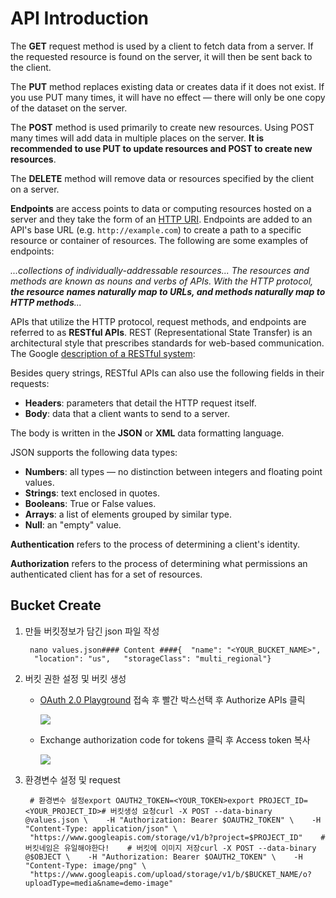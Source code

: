 # **API Introduction**

The **GET** request method is used by a client to fetch data from a server. If the requested resource is found on the server, it will then be sent back to the client.

The **PUT** method replaces existing data or creates data if it does not exist. If you use PUT many times, it will have no effect — there will only be one copy of the dataset on the server.

The **POST** method is used primarily to create new resources. Using POST many times will add data in multiple places on the server. **It is recommended to use PUT to update resources and POST to create new resources**.

The **DELETE** method will remove data or resources specified by the client on a server.

**Endpoints** are access points to data or computing resources hosted on a server and they take the form of an [HTTP URI](https://en.wikipedia.org/wiki/Uniform_Resource_Identifier). Endpoints are added to an API's base URL (e.g. `http://example.com`) to create a path to a specific resource or container of resources. The following are some examples of endpoints:

*...collections of individually-addressable resources... The resources and methods are known as nouns and verbs of APIs. With the HTTP protocol, **the resource names naturally map to URLs, and methods naturally map to HTTP methods**...*

APIs that utilize the HTTP protocol, request methods, and endpoints are referred to as **RESTful APIs**. REST (Representational State Transfer) is an architectural style that prescribes standards for web-based communication. The Google [description of a RESTful system](https://developers.google.com/photos/library/guides/about-restful-apis):

Besides query strings, RESTful APIs can also use the following fields in their requests:

- **Headers**: parameters that detail the HTTP request itself.
- **Body**: data that a client wants to send to a server.

The body is written in the **JSON** or **XML** data formatting language.

JSON supports the following data types:

- **Numbers**: all types — no distinction between integers and floating point values.
- **Strings**: text enclosed in quotes.
- **Booleans**: True or False values.
- **Arrays**: a list of elements grouped by similar type.
- **Null**: an "empty" value.

**Authentication** refers to the process of determining a client's identity.

**Authorization** refers to the process of determining what permissions an authenticated client has for a set of resources.

## **Bucket Create**

1. 만들 버킷정보가 담긴 json 파일 작성

        nano values.json​#### Content ####{  "name": "<YOUR_BUCKET_NAME>",   "location": "us",   "storageClass": "multi_regional"}

2. 버킷 권한 설정 및 버킷 생성
    - [OAuth 2.0 Playground](https://developers.google.com/oauthplayground/) 접속 후 빨간 박스선택 후 Authorize APIs 클릭

        ![](https://cdn.qwiklabs.com/DQ0hlDDMV5APsKqVuQKBklSVrkMQ6KIHmYmlHeAxOWE%3D)

    - Exchange authorization code for tokens 클릭 후 Access token 복사

        ![](https://cdn.qwiklabs.com/qR7J7L1r4Qc0N038G4COgd5sJAbMeuxbf5YfBZPjXVQ%3D)

3. 환경변수 설정 및 request

        # 환경변수 설정export OAUTH2_TOKEN=<YOUR_TOKEN>export PROJECT_ID=<YOUR_PROJECT_ID>​# 버킷생성 요청curl -X POST --data-binary @values.json \    -H "Authorization: Bearer $OAUTH2_TOKEN" \    -H "Content-Type: application/json" \    "https://www.googleapis.com/storage/v1/b?project=$PROJECT_ID"    # 버킷네임은 유일해야한다!    # 버킷에 이미지 저장curl -X POST --data-binary @$OBJECT \    -H "Authorization: Bearer $OAUTH2_TOKEN" \    -H "Content-Type: image/png" \    "https://www.googleapis.com/upload/storage/v1/b/$BUCKET_NAME/o?uploadType=media&name=demo-image"​